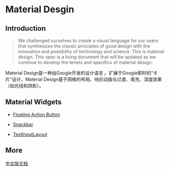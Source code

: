 # Material Desgin

## Introduction

>  We challenged ourselves to create a visual language for our users that synthesizes the classic principles of good design with the innovation and possibility of technology and science. This is material design. This spec is a living document that will be updated as we continue to develop the tenets and specifics of material design.

Material Design是一种由Google开发的设计语言 。扩展于Google即时的“卡片”设计，Material Design基于网格的布局、响应动画与过渡、填充、深度效果（如光线和阴影）。

## Material Widgets

* [Floating Action Button](https://github.com/qiaoyunrui/StudyNote/blob/master/MaterialDesign/Floating%20Action%20Button.md)

* [Snackbar](https://github.com/qiaoyunrui/StudyNote/blob/master/MaterialDesign/Snackbar.md)

* [TextInputLayout]()

## More

  [中文版文档](https://github.com/qiaoyunrui/StudyNote/blob/master/Downloads/Material%20Design%20%E4%B8%AD%E6%96%87%E7%89%88%20-%20v1.1.pdf)
